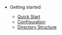 <!-- _navbar.md -->

-   Getting started

    -   [Quick Start](getting-started/quick-start.md)
    -   [Configuration](getting-started/configuration.md)
    -   [Directory Structure](getting-started/directory-structure.md)
